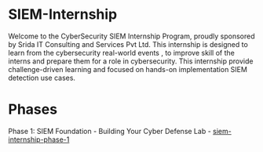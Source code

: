 # SIEM-Internship


Welcome to the CyberSecurity SIEM Internship Program, proudly sponsored by Srida IT Consulting and Services Pvt Ltd.
This internship is designed to learn from the cybersecurity real-world events , to improve skill of the interns and prepare them for a role in cybersecurity.
This internship provide challenge-driven learning  and focused on hands-on implementation SIEM detection use cases.

# Phases

Phase 1: SIEM Foundation - Building Your Cyber Defense Lab - [siem-internship-phase-1
](https://github.com/Sumit00003/SIEM-Internship/tree/a17527edcf25ec1854f232b07e7da7e3cbcefff9/siem-internship-phase-1)
